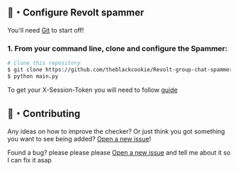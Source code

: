 ## 🚀・Configure Revolt spammer

You'll need [Git](https://git-scm.com) to start off!
### 1. From your command line, clone and configure the Spammer:

```bash
# Clone this repository
$ git clone https://github.com/theblackcookie/Revolt-group-chat-spammer.git
$ python main.py
```
To get your X-Session-Token you will need to follow [guide](https://infi.sh/posts/revolt-tokens)
## 🤝・Contributing

Any ideas on how to improve the checker? Or just think you got something you want to see being added? [Open a new issue](https://github.com/theblackcookie/Revolt-group-chat-spammer/issues)!

Found a bug? please please please [Open a new issue](https://github.com/theblackcookie/Revolt-group-chat-spammer/issues) and tell me about it so I can fix it asap
